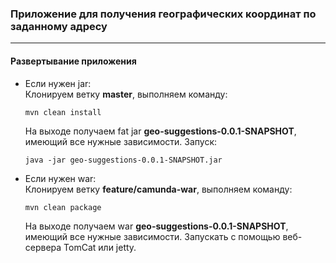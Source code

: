 ### Приложение для получения географических координат по заданному адресу

---
#### Развертывание приложения

* Если нужен jar: \
Клонируем ветку **master**, выполняем команду: 
    ```
    mvn clean install
    ``` 
    На выходе получаем fat jar **geo-suggestions-0.0.1-SNAPSHOT**, имеющий все нужные зависимости.
    Запуск: 
    ```
    java -jar geo-suggestions-0.0.1-SNAPSHOT.jar
    ``` 
    
    
* Если нужен war: \
Клонируем ветку **feature/camunda-war**, выполняем команду: 
    ```
    mvn clean package
    ``` 
    На выходе получаем war **geo-suggestions-0.0.1-SNAPSHOT**, имеющий все нужные зависимости.
    Запускать с помощью веб-сервера TomCat или jetty.
